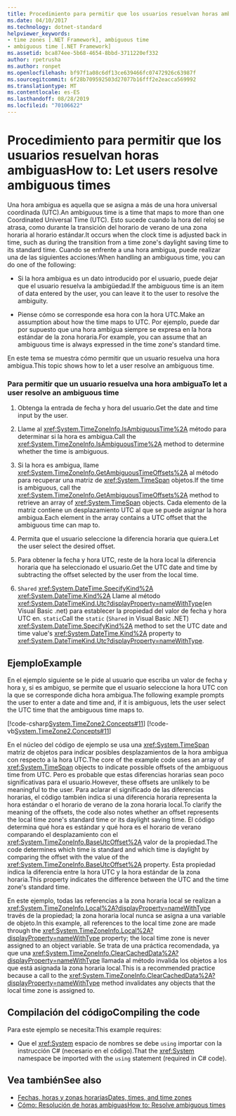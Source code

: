 ```yaml
---
title: Procedimiento para permitir que los usuarios resuelvan horas ambiguas
ms.date: 04/10/2017
ms.technology: dotnet-standard
helpviewer_keywords:
- time zones [.NET Framework], ambiguous time
- ambiguous time [.NET Framework]
ms.assetid: bca874ee-5b68-4654-8bbd-3711220ef332
author: rpetrusha
ms.author: ronpet
ms.openlocfilehash: bf97f1a08c6df13ce639466fc07472926c63987f
ms.sourcegitcommit: 6f28b709592503d27077b16fff2e2eacca569992
ms.translationtype: MT
ms.contentlocale: es-ES
ms.lasthandoff: 08/28/2019
ms.locfileid: "70106622"
---
```

# <a name="how-to-let-users-resolve-ambiguous-times"></a><span data-ttu-id="fb413-102">Procedimiento para permitir que los usuarios resuelvan horas ambiguas</span><span class="sxs-lookup"><span data-stu-id="fb413-102">How to: Let users resolve ambiguous times</span></span>

<span data-ttu-id="fb413-103">Una hora ambigua es aquella que se asigna a más de una hora universal coordinada (UTC).</span><span class="sxs-lookup"><span data-stu-id="fb413-103">An ambiguous time is a time that maps to more than one Coordinated Universal Time (UTC).</span></span> <span data-ttu-id="fb413-104">Esto sucede cuando la hora del reloj se atrasa, como durante la transición del horario de verano de una zona horaria al horario estándar.</span><span class="sxs-lookup"><span data-stu-id="fb413-104">It occurs when the clock time is adjusted back in time, such as during the transition from a time zone's daylight saving time to its standard time.</span></span> <span data-ttu-id="fb413-105">Cuando se enfrente a una hora ambigua, puede realizar una de las siguientes acciones:</span><span class="sxs-lookup"><span data-stu-id="fb413-105">When handling an ambiguous time, you can do one of the following:</span></span>

- <span data-ttu-id="fb413-106">Si la hora ambigua es un dato introducido por el usuario, puede dejar que el usuario resuelva la ambigüedad.</span><span class="sxs-lookup"><span data-stu-id="fb413-106">If the ambiguous time is an item of data entered by the user, you can leave it to the user to resolve the ambiguity.</span></span>

- <span data-ttu-id="fb413-107">Piense cómo se corresponde esa hora con la hora UTC.</span><span class="sxs-lookup"><span data-stu-id="fb413-107">Make an assumption about how the time maps to UTC.</span></span> <span data-ttu-id="fb413-108">Por ejemplo, puede dar por supuesto que una hora ambigua siempre se expresa en la hora estándar de la zona horaria.</span><span class="sxs-lookup"><span data-stu-id="fb413-108">For example, you can assume that an ambiguous time is always expressed in the time zone's standard time.</span></span>

<span data-ttu-id="fb413-109">En este tema se muestra cómo permitir que un usuario resuelva una hora ambigua.</span><span class="sxs-lookup"><span data-stu-id="fb413-109">This topic shows how to let a user resolve an ambiguous time.</span></span>

### <a name="to-let-a-user-resolve-an-ambiguous-time"></a><span data-ttu-id="fb413-110">Para permitir que un usuario resuelva una hora ambigua</span><span class="sxs-lookup"><span data-stu-id="fb413-110">To let a user resolve an ambiguous time</span></span>

1. <span data-ttu-id="fb413-111">Obtenga la entrada de fecha y hora del usuario.</span><span class="sxs-lookup"><span data-stu-id="fb413-111">Get the date and time input by the user.</span></span>

2. <span data-ttu-id="fb413-112">Llame al <xref:System.TimeZoneInfo.IsAmbiguousTime%2A> método para determinar si la hora es ambigua.</span><span class="sxs-lookup"><span data-stu-id="fb413-112">Call the <xref:System.TimeZoneInfo.IsAmbiguousTime%2A> method to determine whether the time is ambiguous.</span></span>

3. <span data-ttu-id="fb413-113">Si la hora es ambigua, llame <xref:System.TimeZoneInfo.GetAmbiguousTimeOffsets%2A> al método para recuperar una matriz de <xref:System.TimeSpan> objetos.</span><span class="sxs-lookup"><span data-stu-id="fb413-113">If the time is ambiguous, call the <xref:System.TimeZoneInfo.GetAmbiguousTimeOffsets%2A> method to retrieve an array of <xref:System.TimeSpan> objects.</span></span> <span data-ttu-id="fb413-114">Cada elemento de la matriz contiene un desplazamiento UTC al que se puede asignar la hora ambigua.</span><span class="sxs-lookup"><span data-stu-id="fb413-114">Each element in the array contains a UTC offset that the ambiguous time can map to.</span></span>

4. <span data-ttu-id="fb413-115">Permita que el usuario seleccione la diferencia horaria que quiera.</span><span class="sxs-lookup"><span data-stu-id="fb413-115">Let the user select the desired offset.</span></span>

5. <span data-ttu-id="fb413-116">Para obtener la fecha y hora UTC, reste de la hora local la diferencia horaria que ha seleccionado el usuario.</span><span class="sxs-lookup"><span data-stu-id="fb413-116">Get the UTC date and time by subtracting the offset selected by the user from the local time.</span></span>

6. <span data-ttu-id="fb413-117">`Shared` <xref:System.DateTime.SpecifyKind%2A> <xref:System.DateTime.Kind%2A> Llame al método <xref:System.DateTimeKind.Utc?displayProperty=nameWithType>(en Visual Basic .net) para establecer la propiedad del valor de fecha y hora UTC en. `static`</span><span class="sxs-lookup"><span data-stu-id="fb413-117">Call the `static` (`Shared` in Visual Basic .NET) <xref:System.DateTime.SpecifyKind%2A> method to set the UTC date and time value's <xref:System.DateTime.Kind%2A> property to <xref:System.DateTimeKind.Utc?displayProperty=nameWithType>.</span></span>

## <a name="example"></a><span data-ttu-id="fb413-118">Ejemplo</span><span class="sxs-lookup"><span data-stu-id="fb413-118">Example</span></span>

<span data-ttu-id="fb413-119">En el ejemplo siguiente se le pide al usuario que escriba un valor de fecha y hora y, si es ambiguo, se permite que el usuario seleccione la hora UTC con la que se corresponde dicha hora ambigua.</span><span class="sxs-lookup"><span data-stu-id="fb413-119">The following example prompts the user to enter a date and time and, if it is ambiguous, lets the user select the UTC time that the ambiguous time maps to.</span></span>

[!code-csharp[System.TimeZone2.Concepts#11](../../../samples/snippets/csharp/VS_Snippets_CLR_System/system.TimeZone2.Concepts/CS/TimeZone2Concepts.cs#11)]
[!code-vb[System.TimeZone2.Concepts#11](../../../samples/snippets/visualbasic/VS_Snippets_CLR_System/system.TimeZone2.Concepts/VB/TimeZone2Concepts.vb#11)]

<span data-ttu-id="fb413-120">En el núcleo del código de ejemplo se usa una <xref:System.TimeSpan> matriz de objetos para indicar posibles desplazamientos de la hora ambigua con respecto a la hora UTC.</span><span class="sxs-lookup"><span data-stu-id="fb413-120">The core of the example code uses an array of <xref:System.TimeSpan> objects to indicate possible offsets of the ambiguous time from UTC.</span></span> <span data-ttu-id="fb413-121">Pero es probable que estas diferencias horarias sean poco significativas para el usuario.</span><span class="sxs-lookup"><span data-stu-id="fb413-121">However, these offsets are unlikely to be meaningful to the user.</span></span> <span data-ttu-id="fb413-122">Para aclarar el significado de las diferencias horarias, el código también indica si una diferencia horaria representa la hora estándar o el horario de verano de la zona horaria local.</span><span class="sxs-lookup"><span data-stu-id="fb413-122">To clarify the meaning of the offsets, the code also notes whether an offset represents the local time zone's standard time or its daylight saving time.</span></span> <span data-ttu-id="fb413-123">El código determina qué hora es estándar y qué hora es el horario de verano comparando el desplazamiento con el <xref:System.TimeZoneInfo.BaseUtcOffset%2A> valor de la propiedad.</span><span class="sxs-lookup"><span data-stu-id="fb413-123">The code determines which time is standard and which time is daylight by comparing the offset with the value of the <xref:System.TimeZoneInfo.BaseUtcOffset%2A> property.</span></span> <span data-ttu-id="fb413-124">Esta propiedad indica la diferencia entre la hora UTC y la hora estándar de la zona horaria.</span><span class="sxs-lookup"><span data-stu-id="fb413-124">This property indicates the difference between the UTC and the time zone's standard time.</span></span>

<span data-ttu-id="fb413-125">En este ejemplo, todas las referencias a la zona horaria local se realizan a <xref:System.TimeZoneInfo.Local%2A?displayProperty=nameWithType> través de la propiedad; la zona horaria local nunca se asigna a una variable de objeto.</span><span class="sxs-lookup"><span data-stu-id="fb413-125">In this example, all references to the local time zone are made through the <xref:System.TimeZoneInfo.Local%2A?displayProperty=nameWithType> property; the local time zone is never assigned to an object variable.</span></span> <span data-ttu-id="fb413-126">Se trata de una práctica recomendada, ya que una <xref:System.TimeZoneInfo.ClearCachedData%2A?displayProperty=nameWithType> llamada al método invalida los objetos a los que está asignada la zona horaria local.</span><span class="sxs-lookup"><span data-stu-id="fb413-126">This is a recommended practice because a call to the <xref:System.TimeZoneInfo.ClearCachedData%2A?displayProperty=nameWithType> method invalidates any objects that the local time zone is assigned to.</span></span>

## <a name="compiling-the-code"></a><span data-ttu-id="fb413-127">Compilación del código</span><span class="sxs-lookup"><span data-stu-id="fb413-127">Compiling the code</span></span>

<span data-ttu-id="fb413-128">Para este ejemplo se necesita:</span><span class="sxs-lookup"><span data-stu-id="fb413-128">This example requires:</span></span>

- <span data-ttu-id="fb413-129">Que el <xref:System> espacio de nombres se debe `using` importar con la instrucción C# (necesario en el código).</span><span class="sxs-lookup"><span data-stu-id="fb413-129">That the <xref:System> namespace be imported with the `using` statement (required in C# code).</span></span>

## <a name="see-also"></a><span data-ttu-id="fb413-130">Vea también</span><span class="sxs-lookup"><span data-stu-id="fb413-130">See also</span></span>

- [<span data-ttu-id="fb413-131">Fechas, horas y zonas horarias</span><span class="sxs-lookup"><span data-stu-id="fb413-131">Dates, times, and time zones</span></span>](../../../docs/standard/datetime/index.md)
- [<span data-ttu-id="fb413-132">Cómo: Resolución de horas ambiguas</span><span class="sxs-lookup"><span data-stu-id="fb413-132">How to: Resolve ambiguous times</span></span>](../../../docs/standard/datetime/resolve-ambiguous-times.md)
